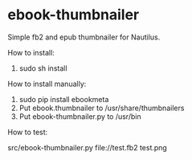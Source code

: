 ebook-thumbnailer
=================

Simple fb2 and epub thumbnailer for Nautilus.

How to install:

1) sudo sh install

How to install manually:

1) sudo pip install ebookmeta
2) Put ebook.thumbnailer to /usr/share/thumbnailers
3) Put ebook-thumbnailer.py to /usr/bin

How to test:

src/ebook-thumbnailer.py file://test.fb2 test.png
